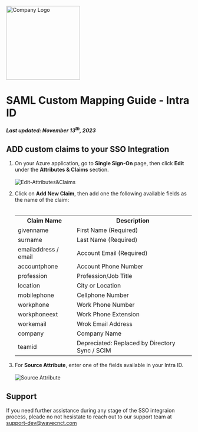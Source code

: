 <img src="/logo.png" alt="Company Logo" width="200"><br>

# SAML Custom Mapping Guide - Intra ID
##### *Last updated: November 13<sup>th</sup>, 2023* 

## ADD custom claims to your SSO Integration
1. On your Azure application, go to **Single Sign-On** page, then click **Edit** under the **Attributes & Claims** section.
<br><br><img src="https://github.com/wavecnct/poc-doc/blob/main/public/Edit-Attributes&Claims.png" alt="Edit-Attributes&Claims"><br>

2. Click on **Add New Claim**, then add one the following available fields as the name of the claim:<br><br>
    <table>
        <tr>
            <th>Claim Name</th>
            <th>Description</th>
        </tr>
        <tr>
            <td>givenname</td>
            <td>First Name (Required)</td>
        </tr>
        <tr>
            <td>surname</td>
            <td>Last Name (Required)</td>
        </tr>
        <tr>
            <td>emailaddress / email</td>
            <td>Account Email (Required)</td>
        </tr>
        <tr>
            <td>accountphone</td>
            <td>Account Phone Number</td>
        </tr>
        <tr>
            <td>profession</td>
            <td>Profession/Job Title</td>
        </tr>
        <tr>
            <td>location</td>
            <td>City or Location</td>
        </tr>
        <tr>
            <td>mobilephone</td>
            <td>Cellphone Number</td>
        </tr>
        <tr>
            <td>workphone</td>
            <td>Work Phone Number</td>
        </tr>
        <tr>
            <td>workphoneext</td>
            <td>Work Phone Extension</td>
        </tr>
        <tr>
            <td>workemail</td>
            <td>Wrok Email Address</td>
        </tr>
        <tr>
            <td>company</td>
            <td>Company Name</td>
        </tr>
        <tr>
            <td>teamid</td>
            <td>Depreciated: Replaced by Directory Sync / SCIM</td>
        </tr>
    </table>

3. For **Source Attribute**, enter one of the fields available in your Intra ID.
<br><br><img src="https://github.com/wavecnct/poc-doc/blob/main/public/source_attribute.png" alt="Source Attribute"><br>

## Support
If you need further assistance during any stage of the SSO integraion process, pleade no not hesistate to reach out to our support team at <a href="support-dev@wavecnct.com">support-dev@wavecnct.com</a>
